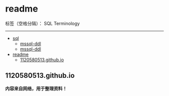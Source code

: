 # readme

标签（空格分隔）： SQL Terminology

---
* [sql](#sql)
  * [mssql-ddl](sql/mssql-ddl)
  * [mssql-ddl](#sql\mssql-ddl)
* [readme](#readme)
  * [1120580513\.github\.io](#1120580513githubio)

## 1120580513.github.io
**内容来自网络，用于整理资料！**